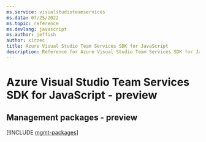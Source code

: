 ```yaml
---
ms.service: visualstudioteamservices
ms.data: 07/25/2022
ms.topic: reference
ms.devlang: javascript
ms.author: jeffish
author: xirzec
title: Azure Visual Studio Team Services SDK for JavaScript
description: Reference for Azure Visual Studio Team Services SDK for JavaScript
---
```

# Azure Visual Studio Team Services SDK for JavaScript - preview

## Management packages - preview
[!INCLUDE [mgmt-packages](visual-studio-team-services-mgmt-index.md)]